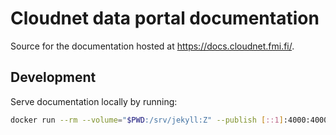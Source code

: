 # Cloudnet data portal documentation

Source for the documentation hosted at <https://docs.cloudnet.fmi.fi/>.

## Development

Serve documentation locally by running:

```sh
docker run --rm --volume="$PWD:/srv/jekyll:Z" --publish [::1]:4000:4000 jekyll/jekyll:4.2.0 jekyll serve
```
